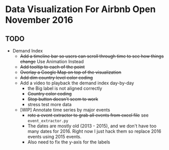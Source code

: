 # Data Visualization For Airbnb Open November 2016

## TODO

* Demand Index
    * ~~Add a timeline bar so users can scroll through time to see how things change~~ Use Animation Instead
    * ~~Add tooltip to each of the point~~
    * ~~Overlay a Google Map on top of the visualization~~
    * ~~Add dim country level color coding~~
    * Add a video to playback the demand index day-by-day
        * the Big label is not aligned correctly
        * ~~Country color coding~~
        * ~~Stop button doesn't seem to work~~
        * stress test more data
    * [WIP] Annotate time series by major events
        * ~~rote a event extractor to grab all events from excel file~~ see `event_extractor.py`
        * The dates are mostly old (2013 - 2015), and we don't have too many dates for 2016. Right now I just hack them so replace 2016 events using 2015 events.
        * Also need to fix the y-axis for the labels
